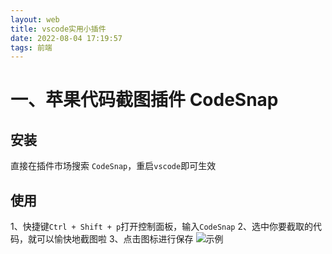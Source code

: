 ```yaml
---
layout: web
title: vscode实用小插件
date: 2022-08-04 17:19:57
tags: 前端
---
```


# 一、苹果代码截图插件 CodeSnap
## 安装
直接在插件市场搜索 `CodeSnap`，重启`vscode`即可生效

## 使用
1、快捷键`Ctrl + Shift + p`打开控制面板，输入`CodeSnap`
2、选中你要截取的代码，就可以愉快地截图啦
3、点击图标进行保存
![示例](https://s1.328888.xyz/2022/08/04/jMY66.png)


